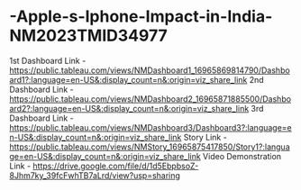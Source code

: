 # -Apple-s-Iphone-Impact-in-India-NM2023TMID34977
1st Dashboard Link - https://public.tableau.com/views/NMDashboard1_16965869814790/Dashboard1?:language=en-US&:display_count=n&:origin=viz_share_link
2nd Dashboard Link - https://public.tableau.com/views/NMDashboard2_16965871885500/Dashboard2?:language=en-US&:display_count=n&:origin=viz_share_link
3rd Dashboard Link - https://public.tableau.com/views/NMDashboard3/Dashboard3?:language=en-US&:display_count=n&:origin=viz_share_link
Story Link - https://public.tableau.com/views/NMStory_16965875417850/Story1?:language=en-US&:display_count=n&:origin=viz_share_link
Video Demonstration Link - https://drive.google.com/file/d/1d5EbpbsoZ-8Jhm7ky_39fcFwhTB7aLrd/view?usp=sharing
